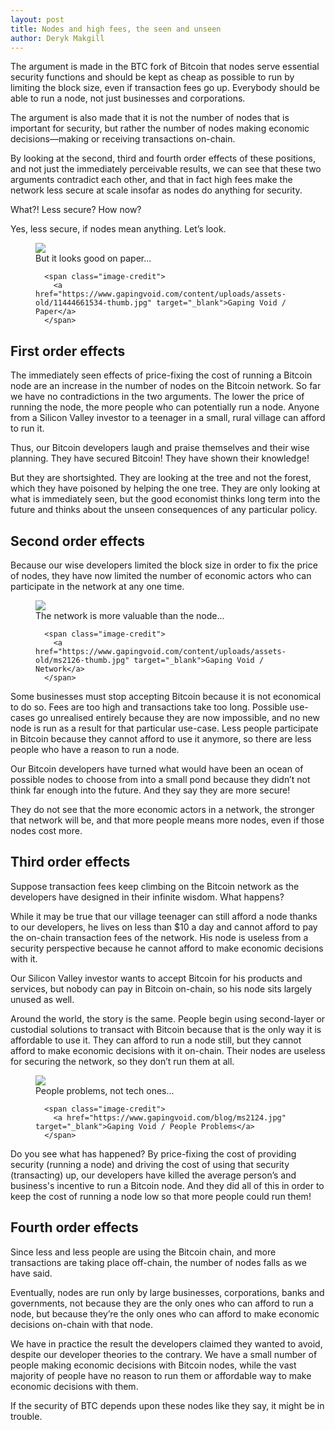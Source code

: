 ```yaml
---
layout: post
title: Nodes and high fees, the seen and unseen
author: Deryk Makgill
---
```


The argument is made in the BTC fork of Bitcoin that nodes serve essential security functions and should be kept as cheap as possible to run by limiting the block size, even if transaction fees go up. Everybody should be able to run a node, not just businesses and corporations.

The argument is also made that it is not the number of nodes that is important for security, but rather the number of nodes making economic decisions—making or receiving transactions on-chain.

By looking at the second, third and fourth order effects of these positions, and not just the immediately perceivable results, we can see that these two arguments contradict each other, and that in fact high fees make the network less secure at scale insofar as nodes do anything for security.

What?! Less secure? How now?

Yes, less secure, if nodes mean anything. Let’s look.

<figure style="max-width: 540px" class="side">
  <a href="https://www.gapingvoid.com/content/uploads/assets-old/11444661534-thumb.jpg" target="_blank">
    <img src="https://www.gapingvoid.com/content/uploads/assets-old/11444661534-thumb.jpg" loading="lazy">
  </a>
  <figcaption>
    But it looks good on paper...
    
      <span class="image-credit">
        <a href="https://www.gapingvoid.com/content/uploads/assets-old/11444661534-thumb.jpg" target="_blank">Gaping Void / Paper</a>
      </span>
    
  </figcaption>
</figure>

## First order effects

The immediately seen effects of price-fixing the cost of running a Bitcoin node are an increase in the number of nodes on the Bitcoin network. So far we have no contradictions in the two arguments. The lower the price of running the node, the more people who can potentially run a node. Anyone from a Silicon Valley investor to a teenager in a small, rural village can afford to run it.

Thus, our Bitcoin developers laugh and praise themselves and their wise planning. They have secured Bitcoin! They have shown their knowledge!

But they are shortsighted. They are looking at the tree and not the forest, which they have poisoned by helping the one tree. They are only looking at what is immediately seen, but the good economist thinks long term into the future and thinks about the unseen consequences of any particular policy.


## Second order effects

Because our wise developers limited the block size in order to fix the price of nodes, they have now limited the number of economic actors who can participate in the network at any one time. 

<figure style="max-width: 540px" class="side">
  <a href="https://www.gapingvoid.com/content/uploads/assets-old/ms2126-thumb.jpg" target="_blank">
    <img src="https://www.gapingvoid.com/content/uploads/assets-old/ms2126-thumb.jpg" loading="lazy">
  </a>
  <figcaption>
The network is more valuable than the node...
    
      <span class="image-credit">
        <a href="https://www.gapingvoid.com/content/uploads/assets-old/ms2126-thumb.jpg" target="_blank">Gaping Void / Network</a>
      </span>
    
  </figcaption>
</figure>

Some businesses must stop accepting Bitcoin because it is not economical to do so. Fees are too high and transactions take too long. Possible use-cases go unrealised entirely because they are now impossible, and no new node is run as a result for that particular use-case. Less people participate in Bitcoin because they cannot afford to use it anymore, so there are less people who have a reason to run a node.

Our Bitcoin developers have turned what would have been an ocean of possible nodes to choose from into a small pond because they didn’t not think far enough into the future. And they say they are more secure!

They do not see that the more economic actors in a network, the stronger that network will be, and that more people means more nodes, even if those nodes cost more.

## Third order effects

Suppose transaction fees keep climbing on the Bitcoin network as the developers have designed in their infinite wisdom. What happens?

While it may be true that our village teenager can still afford a node thanks to our developers, he lives on less than $10 a day and cannot afford to pay the on-chain transaction fees of the network. His node is useless from a security perspective because he cannot afford to make economic decisions with it. 

Our Silicon Valley investor wants to accept Bitcoin for his products and services, but nobody can pay in Bitcoin on-chain, so his node sits largely unused as well.

Around the world, the story is the same. People begin using second-layer or custodial solutions to transact with Bitcoin because that is the only way it is affordable to use it. They can afford to run a node still, but they cannot afford to make economic decisions with it on-chain. Their nodes are useless for securing the network, so they don’t run them at all.

<figure style="max-width: 540px" class="side">
  <a href="https://www.gapingvoid.com/content/uploads/assets-old/ms2124-thumb.jpg" target="_blank">
    <img src="https://www.gapingvoid.com/content/uploads/assets-old/ms2124-thumb.jpg" loading="lazy">
  </a>
  <figcaption>
People problems, not tech ones...
    
      <span class="image-credit">
        <a href="https://www.gapingvoid.com/blog/ms2124.jpg" target="_blank">Gaping Void / People Problems</a>
      </span>
    
  </figcaption>
</figure>


Do you see what has happened? By price-fixing the cost of providing security (running a node) and driving the cost of using that security (transacting) up, our developers have killed the average person’s and business's incentive to run a Bitcoin node. And they did all of this in order to keep the cost of running a node low so that more people could run them!

## Fourth order effects

Since less and less people are using the Bitcoin chain, and more transactions are taking place off-chain, the number of nodes falls as we have said.

Eventually, nodes are run only by large businesses, corporations, banks and governments, not because they are the only ones who can afford to run a node, but because they’re the only ones who can afford to make economic decisions on-chain with that node.

We have in practice the result the developers claimed they wanted to avoid, despite our developer theories to the contrary. We have a small number of people making economic decisions with Bitcoin nodes, while the vast majority of people have no reason to run them or affordable way to make economic decisions with them.

If the security of BTC depends upon these nodes like they say, it might be in trouble.





